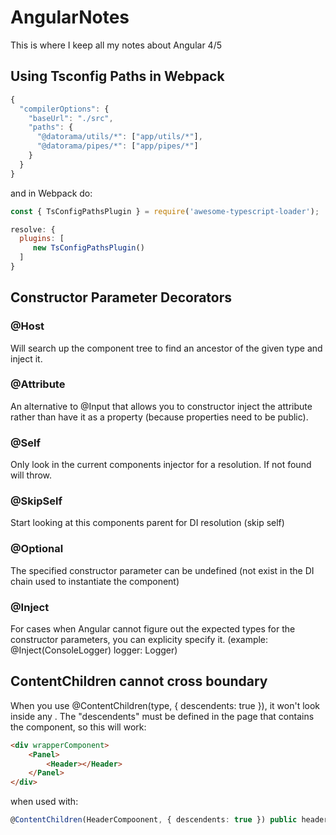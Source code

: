 # AngularNotes
This is where I keep all my notes about Angular 4/5

## Using Tsconfig Paths in Webpack

```JavaScript
{
  "compilerOptions": {
    "baseUrl": "./src",
    "paths": {
      "@datorama/utils/*": ["app/utils/*"],
      "@datorama/pipes/*": ["app/pipes/*"]
    }
  }
}
```
and in Webpack do:

```JavaScript
const { TsConfigPathsPlugin } = require('awesome-typescript-loader');

resolve: {
  plugins: [
     new TsConfigPathsPlugin()
  ]
}
```
## Constructor Parameter Decorators

### @Host
Will search up the component tree to find an ancestor of the given type and inject it.

### @Attribute
An alternative to @Input that allows you to constructor inject the attribute rather than have it as a property (because properties need to be public).

### @Self
Only look in the current components injector for a resolution.  If not found will throw.

### @SkipSelf
Start looking at this components parent for DI resolution (skip self)

### @Optional
The specified constructor parameter can be undefined (not exist in the DI chain used to instantiate the component)

### @Inject
For cases when Angular cannot figure out the expected types for the constructor parameters, you can explicity specify it. (example:  @Inject(ConsoleLogger) logger: Logger)

## ContentChildren cannot cross <ng-content> boundary
When you use @ContentChildren(type, { descendents: true }), it won't look inside any <ng-content></ng-content>.  The "descendents" must be defined in the page that contains the component, so this will work:

```HTML
<div wrapperComponent>
    <Panel>
        <Header></Header>
    </Panel>
</div>
```

when used with:

```Typescript
@ContentChildren(HeaderCompoonent, { descendents: true }) public headers: QueryList<HeaderComponent>
```